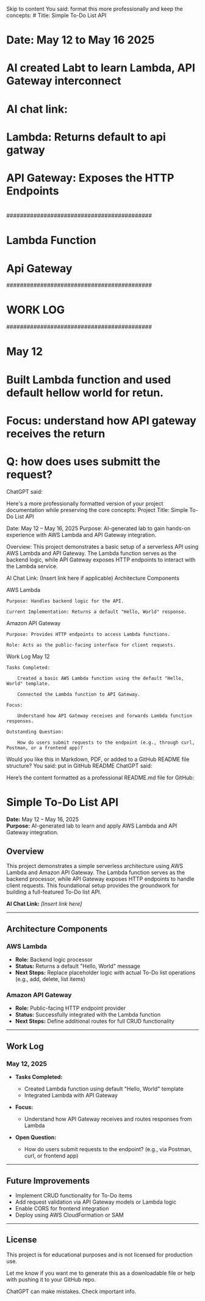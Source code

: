 Skip to content
You said:
format this more professionally and keep the concepts: # Title: Simple To-Do List API
# Date: May 12 to May 16 2025
# AI created Labt to learn Lambda, API Gateway interconnect
# AI chat link: 
# Lambda: Returns default to api gatway
# API Gateway: Exposes the HTTP Endpoints
# 
###########################################


# Lambda Function



# Api Gateway




###########################################
# WORK LOG
###########################################
# May 12
# Built Lambda function and used default hellow world for retun.
# Focus: understand how API gateway receives the return
# Q: how does uses submitt the request?


ChatGPT said:

Here's a more professionally formatted version of your project documentation while preserving the core concepts:
Project Title: Simple To-Do List API

Date: May 12 – May 16, 2025
Purpose: AI-generated lab to gain hands-on experience with AWS Lambda and API Gateway integration.

Overview:
This project demonstrates a basic setup of a serverless API using AWS Lambda and API Gateway. The Lambda function serves as the backend logic, while API Gateway exposes HTTP endpoints to interact with the Lambda service.

AI Chat Link: (Insert link here if applicable)
Architecture Components

AWS Lambda

    Purpose: Handles backend logic for the API.

    Current Implementation: Returns a default "Hello, World" response.

Amazon API Gateway

    Purpose: Provides HTTP endpoints to access Lambda functions.

    Role: Acts as the public-facing interface for client requests.

Work Log
May 12

    Tasks Completed:

        Created a basic AWS Lambda function using the default "Hello, World" template.

        Connected the Lambda function to API Gateway.

    Focus:

        Understand how API Gateway receives and forwards Lambda function responses.

    Outstanding Question:

        How do users submit requests to the endpoint (e.g., through curl, Postman, or a frontend app)?

Would you like this in Markdown, PDF, or added to a GitHub README file structure?
You said:
put in GitHub README
ChatGPT said:

Here’s the content formatted as a professional README.md file for GitHub:

# Simple To-Do List API

**Date:** May 12 – May 16, 2025  
**Purpose:** AI-generated lab to learn and apply AWS Lambda and API Gateway integration.

## Overview

This project demonstrates a simple serverless architecture using AWS Lambda and Amazon API Gateway. The Lambda function serves as the backend processor, while API Gateway exposes HTTP endpoints to handle client requests. This foundational setup provides the groundwork for building a full-featured To-Do list API.

**AI Chat Link:** _[Insert link here]_

---

## Architecture Components

### AWS Lambda
- **Role:** Backend logic processor
- **Status:** Returns a default "Hello, World" message
- **Next Steps:** Replace placeholder logic with actual To-Do list operations (e.g., add, delete, list items)

### Amazon API Gateway
- **Role:** Public-facing HTTP endpoint provider
- **Status:** Successfully integrated with the Lambda function
- **Next Steps:** Define additional routes for full CRUD functionality

---

## Work Log

### May 12, 2025
- **Tasks Completed:**
  - Created Lambda function using default "Hello, World" template
  - Integrated Lambda with API Gateway

- **Focus:**  
  - Understand how API Gateway receives and routes responses from Lambda

- **Open Question:**  
  - How do users submit requests to the endpoint? (e.g., via Postman, curl, or frontend app)

---

## Future Improvements
- Implement CRUD functionality for To-Do items
- Add request validation via API Gateway models or Lambda logic
- Enable CORS for frontend integration
- Deploy using AWS CloudFormation or SAM

---

## License
This project is for educational purposes and is not licensed for production use.

Let me know if you want me to generate this as a downloadable file or help with pushing it to your GitHub repo.


ChatGPT can make mistakes. Check important info.
